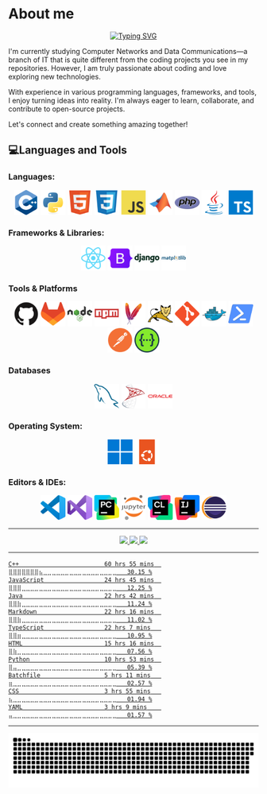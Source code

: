 # About me

<p align="center">
    <a href="https://git.io/typing-svg"><img src="https://readme-typing-svg.demolab.com?font=Sevillana&size=30&pause=1000&color=5EDDD8C1&background=75C75B00&center=true&vCenter=true&width=500&lines=Welcome+to+my+Github!+%F0%9F%91%8B;%F0%9F%A7%92%F0%9F%8F%BBI+am+V%C3%B5+(or+you+can+call+me+Glasspham)" alt="Typing SVG" /></a>
</p>
<div>

I'm currently studying Computer Networks and Data Communications—a branch of IT that is quite different from the coding projects you see in my repositories. However, I am truly passionate about coding and love exploring new technologies.

With experience in various programming languages, frameworks, and tools, I enjoy turning ideas into reality.
I'm always eager to learn, collaborate, and contribute to open-source projects.

Let's connect and create something amazing together!

## 💻Languages and Tools

<div>

### Languages:

<p align="center">
<img src="https://github.com/devicons/devicon/blob/master/icons/cplusplus/cplusplus-original.svg" title="c++"  alt="c++" width="50" height="50"/>
<img src="https://github.com/devicons/devicon/blob/master/icons/python/python-original.svg" title="python"  alt="python" width="50" height="50"/>
<img src="https://github.com/devicons/devicon/blob/master/icons/html5/html5-original.svg" title="html"  alt="html" width="50" height="50"/>
<img src="https://github.com/devicons/devicon/blob/master/icons/css3/css3-original.svg" title="css"  alt="css" width="50" height="50"/>
<img src="https://github.com/devicons/devicon/blob/master/icons/javascript/javascript-original.svg" title="js"  alt="js" width="50" height="50"/>
<img src="https://github.com/devicons/devicon/blob/master/icons/matlab/matlab-original.svg" title="matlab"  alt="matlab" width="50" height="50"/>
<img src="https://github.com/devicons/devicon/blob/master/icons/php/php-original.svg" title="php"  alt="php" width="50" height="50"/>
<img src="https://github.com/devicons/devicon/blob/master/icons/java/java-original.svg" title="java"  alt="java" width="50" height="50"/>
<img src="https://github.com/devicons/devicon/blob/master/icons/typescript/typescript-original.svg" title="typescript"  alt="typescript" width="50" height="50"/>

### Frameworks & Libraries:

<p align="center">
<img src="https://github.com/devicons/devicon/blob/master/icons/react/react-original.svg" title="react"  alt="react" width="50" height="50"/>
<img src="https://github.com/devicons/devicon/blob/master/icons/bootstrap/bootstrap-original.svg" title="bootstrap" alt="bootstrap" width="50" height="50"/>
<img src="https://github.com/devicons/devicon/blob/master/icons/django/django-plain-wordmark.svg" title="django" alt="django" width="50" height="50"/>
<img src="https://github.com/devicons/devicon/blob/master/icons/matplotlib/matplotlib-original-wordmark.svg" title="matplotlib" alt="matplotlib" width="50" height="50"/>

### Tools & Platforms

<p align="center">
<img src="https://github.com/devicons/devicon/blob/master/icons/github/github-original.svg" title="github" alt="github" width="50" height="50"/>
<img src="https://github.com/devicons/devicon/blob/master/icons/gitlab/gitlab-original.svg" title="gitlab" alt="gitlab" width="50" height="50"/>
<img src="https://github.com/devicons/devicon/blob/master/icons/nodejs/nodejs-original-wordmark.svg" title="nodejs" alt="nodejs" width="50" height="50"/>
<img src="https://github.com/devicons/devicon/blob/master/icons/npm/npm-original-wordmark.svg" title="npm" alt="npm" width="50" height="50"/>
<img src="https://github.com/devicons/devicon/blob/master/icons/maven/maven-original.svg" title="maven" alt="maven" width="50" height="50"/>
<img src="https://github.com/devicons/devicon/blob/master/icons/tomcat/tomcat-original.svg" title="tomcat" alt="tomcat" width="50" height="50"/>
<img src="https://github.com/devicons/devicon/blob/master/icons/git/git-original.svg" title="git" alt="git" width="50" height="50"/>
<img src="https://github.com/devicons/devicon/blob/master/icons/docker/docker-original.svg" title="docker" alt="docker" width="50" height="50"/>
<img src="https://github.com/devicons/devicon/blob/master/icons/powershell/powershell-original.svg" title="powershell" alt="powershell" width="50" height="50"/>
<img src="https://github.com/devicons/devicon/blob/master/icons/postman/postman-original.svg" title="postman" alt="postman" width="50" height="50"/>
<img src="https://github.com/devicons/devicon/blob/master/icons/swagger/swagger-original.svg" title="swagger" alt="swagger" width="50" height="50"/>

### Databases

<p align="center">
<img src="https://github.com/devicons/devicon/blob/master/icons/mysql/mysql-original.svg" title="docker" alt="docker" width="50" height="50"/>
<img src="https://github.com/devicons/devicon/blob/master/icons/microsoftsqlserver/microsoftsqlserver-original.svg" title="docker" alt="docker" width="50" height="50"/>
<img src="https://github.com/devicons/devicon/blob/master/icons/oracle/oracle-original.svg" title="oracle" alt="oracle" width="50" height="50"/>

### Operating System:

<p align="center">
<img src="https://github.com/devicons/devicon/blob/master/icons/windows11/windows11-original.svg" title="window11" alt="window11" width="50" height="50"/>
<img src="https://github.com/devicons/devicon/blob/master/icons/ubuntu/ubuntu-original.svg" title="ubuntu" alt="ubuntu" width="50" height="50"/>

### Editors & IDEs:

<p align="center">
<img src="https://github.com/devicons/devicon/blob/master/icons/vscode/vscode-original.svg" title="vscode" alt="vscode" width="50" height="50"/>
<img src="https://github.com/devicons/devicon/blob/master/icons/visualstudio/visualstudio-original.svg" title="visualstudio" alt="visualstudio" width="50" height="50"/>
<img src="https://github.com/devicons/devicon/blob/master/icons/pycharm/pycharm-original.svg" title="pycharm" alt="pycharm" width="50" height="50"/>
<img src="https://github.com/devicons/devicon/blob/master/icons/jupyter/jupyter-original-wordmark.svg" title="jupyter" alt="jupyter" width="50" height="50"/>
<img src="https://github.com/devicons/devicon/blob/master/icons/clion/clion-original.svg" title="clion" alt="clion" width="50" height="50"/>
<img src="https://github.com/devicons/devicon/blob/master/icons/intellij/intellij-original.svg" title="intellij" alt="intellij" width="50" height="50"/>
<img src="https://github.com/devicons/devicon/blob/master/icons/eclipse/eclipse-original.svg" title="eclipse" alt="eclipse" width="50" height="50"/>

---

<p align="center">
<a href="https://github.com/Glasspham">
  <img height="180em" src="https://github-readme-stats.vercel.app/api?username=Glasspham&show_icons=true&locale=en&theme=gruvbox&include_all_commits=true&count_private=true\&rank_icon=github"/>
  <img height="180em" src="https://github-readme-stats.vercel.app/api/top-langs?username=Glasspham&count_private=true&show_icons=true&locale=en&hide_progress=true&langs_count=20&theme=gruvbox"/>
  <img height="180em" src="https://github-readme-streak-stats-eight.vercel.app/?user=Glasspham&theme=gruvbox&ring=EB5454"/>

---

<!--START_SECTION:waka-->

```C++,Python,Java,JavaScript,TypeScript,HTML,CSS,Markdown,JSON,PHP,Mathlab,C,Pascal,Yaml,PowerShell,Shell,Bash,Go,Swift,Rust,Kotlin,Dart,Groovy,Perl,Ruby,F#,R,SQL,Batchfile,Assembly
C++                        60 hrs 55 mins  ⣿⣿⣿⣿⣿⣿⣿⣦⣀⣀⣀⣀⣀⣀⣀⣀⣀⣀⣀⣀⣀⣀⣀⣀⣀   30.15 %
JavaScript                 24 hrs 45 mins  ⣿⣿⣿⣀⣀⣀⣀⣀⣀⣀⣀⣀⣀⣀⣀⣀⣀⣀⣀⣀⣀⣀⣀⣀⣀   12.25 %
Java                       22 hrs 42 mins  ⣿⣿⣷⣀⣀⣀⣀⣀⣀⣀⣀⣀⣀⣀⣀⣀⣀⣀⣀⣀⣀⣀⣀⣀⣀   11.24 %
Markdown                   22 hrs 16 mins  ⣿⣿⣷⣀⣀⣀⣀⣀⣀⣀⣀⣀⣀⣀⣀⣀⣀⣀⣀⣀⣀⣀⣀⣀⣀   11.02 %
TypeScript                 22 hrs 7 mins   ⣿⣿⣶⣀⣀⣀⣀⣀⣀⣀⣀⣀⣀⣀⣀⣀⣀⣀⣀⣀⣀⣀⣀⣀⣀   10.95 %
HTML                       15 hrs 16 mins  ⣿⣷⣀⣀⣀⣀⣀⣀⣀⣀⣀⣀⣀⣀⣀⣀⣀⣀⣀⣀⣀⣀⣀⣀⣀   07.56 %
Python                     10 hrs 53 mins  ⣿⣤⣀⣀⣀⣀⣀⣀⣀⣀⣀⣀⣀⣀⣀⣀⣀⣀⣀⣀⣀⣀⣀⣀⣀   05.39 %
Batchfile                  5 hrs 11 mins   ⣶⣀⣀⣀⣀⣀⣀⣀⣀⣀⣀⣀⣀⣀⣀⣀⣀⣀⣀⣀⣀⣀⣀⣀⣀   02.57 %
CSS                        3 hrs 55 mins   ⣦⣀⣀⣀⣀⣀⣀⣀⣀⣀⣀⣀⣀⣀⣀⣀⣀⣀⣀⣀⣀⣀⣀⣀⣀   01.94 %
YAML                       3 hrs 9 mins    ⣤⣀⣀⣀⣀⣀⣀⣀⣀⣀⣀⣀⣀⣀⣀⣀⣀⣀⣀⣀⣀⣀⣀⣀⣀   01.57 %
```

<!--END_SECTION:waka-->

---

<p align="center">
 <img width="1000" src="assets/github-snake.svg" alt="snake"/>
</p>

